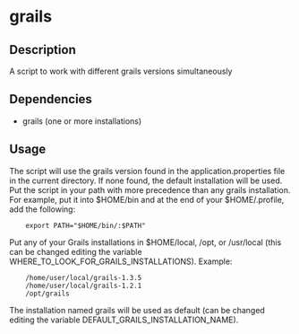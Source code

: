 grails
================================

Description
-------------------------

A script to work with different grails versions simultaneously

Dependencies
-------------------------

  * grails (one or more installations)

Usage
-------------------------

The script will use the grails version found in the application.properties file
in the current directory. If none found, the default installation will be used.
Put the script in your path with more precedence than any grails installation.
For example, put it into $HOME/bin and at the end of your $HOME/.profile, add
the following:

        export PATH="$HOME/bin/:$PATH"

Put any of your Grails installations in $HOME/local, /opt, or /usr/local (this
can be changed editing the variable WHERE_TO_LOOK_FOR_GRAILS_INSTALLATIONS). Example:

       	/home/user/local/grails-1.3.5
        /home/user/local/grails-1.2.1
        /opt/grails

The installation named grails will be used as default (can be changed editing
the variable DEFAULT_GRAILS_INSTALLATION_NAME).
